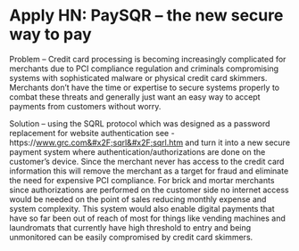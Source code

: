 # Apply HN: PaySQR – the new secure way to pay

Problem – Credit card processing is becoming increasingly complicated for merchants due to PCI compliance regulation and criminals compromising systems with sophisticated malware or physical credit card skimmers.  Merchants don’t have the time or expertise to secure systems properly to combat these threats and generally just want an easy way to accept payments from customers without worry.<p>Solution – using the SQRL protocol which was designed as a password replacement for website authentication see - https:&#x2F;&#x2F;www.grc.com&#x2F;sqrl&#x2F;sqrl.htm and turn it into a new secure payment system where authentication&#x2F;authorizations are done on the customer’s device.  Since the merchant never has access to the credit card information this will remove the merchant as a target for fraud and eliminate the need for expensive PCI compliance.  For brick and mortar merchants since authorizations are performed on the customer side no internet access would be needed on the point of sales reducing monthly expense and system complexity.  This system would also enable digital payments that have so far been out of reach of most for things like vending machines and laundromats that currently have high threshold to entry and being unmonitored can be easily compromised by credit card skimmers.
